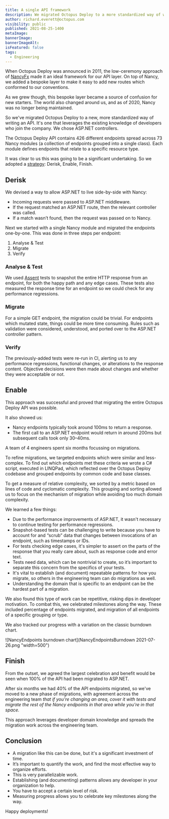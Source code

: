 ```yaml
---
title: A single API framework
description: We migrated Octopus Deploy to a more standardized way of writing an API, using ASP.NET controllers. Learn about our implementation strategy: Derisk, Enable, Finish.
author: richard.everett@octopus.com
visibility: public
published: 2021-08-25-1400
metaImage: 
bannerImage: 
bannerImageAlt:
isFeatured: false
tags:
  - Engineering
---
```


When Octopus Deploy was announced in 2011, the low-ceremony approach of [NancyFx](https://github.com/NancyFx/Nancy) made it an ideal framework for our API layer. On top of Nancy, we added a bespoke layer to make it easy to add new routes which conformed to our conventions.

As we grew though, this bespoke layer became a source of confusion for new starters. The world also changed around us, and as of 2020, Nancy was no longer being maintained. 

So we've migrated Octopus Deploy to a new, more standardized way of writing an API. It's one that leverages the existing knowledge of developers who join the company. We chose ASP.NET controllers.

The Octopus Deploy API contains 426 different endpoints spread across 73 Nancy modules (a collection of endpoints grouped into a single class). Each module defines endpoints that relate to a specific resource type. 

It was clear to us this was going to be a significant undertaking. So we adopted a [strategy](https://lethain.com/migrations/): Derisk, Enable, Finish.

## Derisk

We devised a way to allow ASP.NET to live side-by-side with Nancy:

- Incoming requests were passed to ASP.NET middleware. 
- If the request matched an ASP.NET route, then the relevant controller was called. 
- If a match wasn’t found, then the request was passed on to Nancy.

Next we started with a single Nancy module and migrated the endpoints one-by-one. This was done in three steps per endpoint:

1. Analyse & Test
2. Migrate
3. Verify

### Analyse & Test

We used [Assent](https://github.com/droyad/Assent) tests to snapshot the entire HTTP response from an endpoint, for both the happy path and any edge cases. These tests also measured the response time for an endpoint so we could check for any performance regressions.

### Migrate

For a simple GET endpoint, the migration could be trivial. For endpoints which mutated state, things could be more time consuming. Rules such as validation were considered, understood, and ported over to the ASP.NET controller pattern.

### Verify

The previously-added tests were re-run in CI, alerting us to any performance regressions, functional changes, or alterations to the response content. Objective decisions were then made about changes and whether they were acceptable or not.

## Enable

This approach was successful and proved that migrating the entire Octopus Deploy API was possible. 

It also showed us:

- Nancy endpoints typically took around 100ms to return a response.
- The first call to an ASP.NET endpoint would return in around 200ms but subsequent calls took only 30–40ms.

A team of 4 engineers spent six months focussing on migrations.

To refine migrations, we targeted endpoints which were similar and less-complex. To find out which endpoints met these criteria we wrote a C# script, executed in LINQPad, which reflected over the Octopus Deploy codebase and grouped endpoints by common code and base classes. 

To get a measure of relative complexity, we sorted by a metric based on lines of code and cyclomatic complexity. This grouping and sorting allowed us to focus on the mechanism of migration while avoiding too much domain complexity.

We learned a few things:

- Due to the performance improvements of ASP.NET, it wasn't necessary to continue testing for performance regressions.
- Snapshot-based tests can be challenging to write because you have to account for and “scrub” data that changes between invocations of an endpoint, such as timestamps or IDs.
- For tests checking edge cases, it's simpler to assert on the parts of the response that you really care about, such as response code and error text.
- Tests need data, which can be nontrivial to create, so it’s important to separate this concern from the specifics of your tests.
- It's vital to establish (and document) repeatable patterns for how you migrate, so others in the engineering team can do migrations as well.
- Understanding the domain that is specific to an endpoint can be the hardest part of a migration.

We also found this type of work can be repetitive, risking dips in developer motivation. To combat this, we celebrated milestones along the way. These included percentage of endpoints migrated, and migration of all endpoints of a specific grouping or type.


We also tracked our progress with a variation on the classic burndown chart.

![NancyEndpoints burndown chart](NancyEndpointsBurndown 2021-07-26.png "width=500")

## Finish

From the outset, we agreed the largest celebration and benefit would be seen when 100% of the API had been migrated to ASP.NET.

After six months we had 40% of the API endpoints migrated, so we've moved to a new phase of migrations, with agreement across the engineering team *that if you're changing an area, cover it with tests and migrate the rest of the Nancy endpoints in that area while you're in that space.* 

This approach leverages developer domain knowledge and spreads the migration work across the engineering team.


## Conclusion

- A migration like this can be done, but it's a significant investment of time.
- It’s important to quantify the work, and find the most effective way to organize efforts.
- This is very parallelizable work.
- Establishing (and documenting) patterns allows any developer in your organization to help.
- You have to accept a certain level of risk.
- Measuring progress allows you to celebrate key milestones along the way.

Happy deployments!